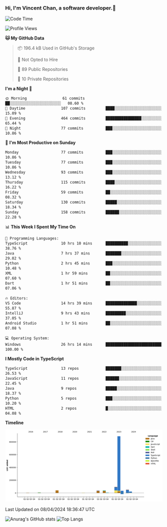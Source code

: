 ### Hi, I'm Vincent Chan, a software developer.👋

<!--
**hkvincent/hkvincent** is a ✨ _special_ ✨ repository because its `README.md` (this file) appears on your GitHub profile.

Here are some ideas to get you started:

- 🔭 I’m currently working on ...
- 🌱 I’m currently learning ...
- 👯 I’m looking to collaborate on ...
- 🤔 I’m looking for help with ...
- 💬 Ask me about ...
- 📫 How to reach me: ...
- 😄 Pronouns: ...
- ⚡ Fun fact: ...
-->
<!--START_SECTION:waka-->
![Code Time](http://img.shields.io/badge/Code%20Time-996%20hrs%2032%20mins-blue)

![Profile Views](http://img.shields.io/badge/Profile%20Views-0-blue)

**🐱 My GitHub Data** 

> 📦 196.4 kB Used in GitHub's Storage 
 > 
> 🚫 Not Opted to Hire
 > 
> 📜 89 Public Repositories 
 > 
> 🔑 10 Private Repositories 
 > 
**I'm a Night 🦉** 

```text
🌞 Morning                61 commits          ██░░░░░░░░░░░░░░░░░░░░░░░   08.60 % 
🌆 Daytime                107 commits         ████░░░░░░░░░░░░░░░░░░░░░   15.09 % 
🌃 Evening                464 commits         ████████████████░░░░░░░░░   65.44 % 
🌙 Night                  77 commits          ███░░░░░░░░░░░░░░░░░░░░░░   10.86 % 
```
📅 **I'm Most Productive on Sunday** 

```text
Monday                   77 commits          ███░░░░░░░░░░░░░░░░░░░░░░   10.86 % 
Tuesday                  77 commits          ███░░░░░░░░░░░░░░░░░░░░░░   10.86 % 
Wednesday                93 commits          ███░░░░░░░░░░░░░░░░░░░░░░   13.12 % 
Thursday                 115 commits         ████░░░░░░░░░░░░░░░░░░░░░   16.22 % 
Friday                   59 commits          ██░░░░░░░░░░░░░░░░░░░░░░░   08.32 % 
Saturday                 130 commits         █████░░░░░░░░░░░░░░░░░░░░   18.34 % 
Sunday                   158 commits         ██████░░░░░░░░░░░░░░░░░░░   22.28 % 
```


📊 **This Week I Spent My Time On** 

```text
💬 Programming Languages: 
TypeScript               10 hrs 10 mins      ██████████░░░░░░░░░░░░░░░   38.76 % 
Java                     7 hrs 37 mins       ███████░░░░░░░░░░░░░░░░░░   29.02 % 
Python                   2 hrs 45 mins       ███░░░░░░░░░░░░░░░░░░░░░░   10.48 % 
XML                      1 hr 59 mins        ██░░░░░░░░░░░░░░░░░░░░░░░   07.60 % 
Dart                     1 hr 51 mins        ██░░░░░░░░░░░░░░░░░░░░░░░   07.06 % 

🔥 Editors: 
VS Code                  14 hrs 39 mins      ██████████████░░░░░░░░░░░   55.87 % 
IntelliJ                 9 hrs 43 mins       █████████░░░░░░░░░░░░░░░░   37.05 % 
Android Studio           1 hr 51 mins        ██░░░░░░░░░░░░░░░░░░░░░░░   07.08 % 

💻 Operating System: 
Windows                  26 hrs 14 mins      █████████████████████████   100.00 % 
```

**I Mostly Code in TypeScript** 

```text
TypeScript               13 repos            ███████░░░░░░░░░░░░░░░░░░   26.53 % 
JavaScript               11 repos            ██████░░░░░░░░░░░░░░░░░░░   22.45 % 
Java                     9 repos             █████░░░░░░░░░░░░░░░░░░░░   18.37 % 
Python                   5 repos             ███░░░░░░░░░░░░░░░░░░░░░░   10.20 % 
HTML                     2 repos             █░░░░░░░░░░░░░░░░░░░░░░░░   04.08 % 
```



**Timeline**

![Lines of Code chart](https://raw.githubusercontent.com/hkvincent/hkvincent/main/assets/bar_graph.png)


 Last Updated on 08/04/2024 18:36:47 UTC
<!--END_SECTION:waka-->
![Anurag's GitHub stats](https://github-readme-stats.vercel.app/api?username=hkvincent&rank_icon=github&hide=contribs,prs)
![Top Langs](https://github-readme-stats.vercel.app/api/top-langs/?username=hkvincent&layout=compact)
